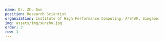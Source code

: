 ```yaml
---
name: Dr. Zhu Sun
position: Research Scientist
organization: Institute of High Performance Computing, A*STAR, Singapore
img: assets/img/sunzhu.jpg
order: 3
row: 1
---
```

